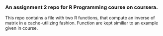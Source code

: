 ### An assignment 2 repo for R Programming course on coursera.

This repo contains a file with two R functions, that compute an inverse of matrix in a cache-utilizing fashion. Function are kept similiar to an example given in course.

